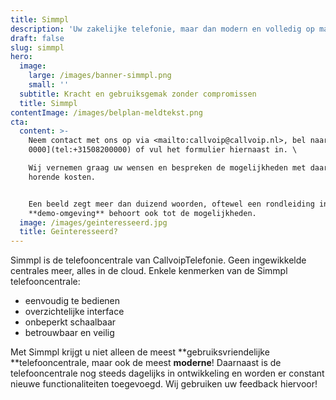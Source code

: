 ```yaml
---
title: Simmpl
description: 'Uw zakelijke telefonie, maar dan modern en volledig op maat. '
draft: false
slug: simmpl
hero:
  image:
    large: /images/banner-simmpl.png
    small: ''
  subtitle: Kracht en gebruiksgemak zonder compromissen
  title: Simmpl
contentImage: /images/belplan-meldtekst.png
cta:
  content: >-
    Neem contact met ons op via <mailto:callvoip@callvoip.nl>, bel naar [050 820
    0000](tel:+31508200000) of vul het formulier hiernaast in. \

    Wij vernemen graag uw wensen en bespreken de mogelijkheden met daarbij
    horende kosten. 


    Een beeld zegt meer dan duizend woorden, oftewel een rondleiding in onze
    **demo-omgeving** behoort ook tot de mogelijkheden.
  image: /images/geinteresseerd.jpg
  title: Geïnteresseerd?
---
```

Simmpl is de telefooncentrale van CallvoipTelefonie. Geen ingewikkelde centrales meer, alles in de cloud. Enkele kenmerken van de Simmpl telefooncentrale:

* eenvoudig te bedienen
* overzichtelijke interface
* onbeperkt schaalbaar
* betrouwbaar en veilig

Met Simmpl krijgt u niet alleen de meest **gebruiksvriendelijke **telefooncentrale, maar ook de meest **moderne**! Daarnaast is de telefooncentrale nog steeds dagelijks in ontwikkeling en worden er constant nieuwe functionaliteiten toegevoegd. Wij gebruiken uw feedback hiervoor!
